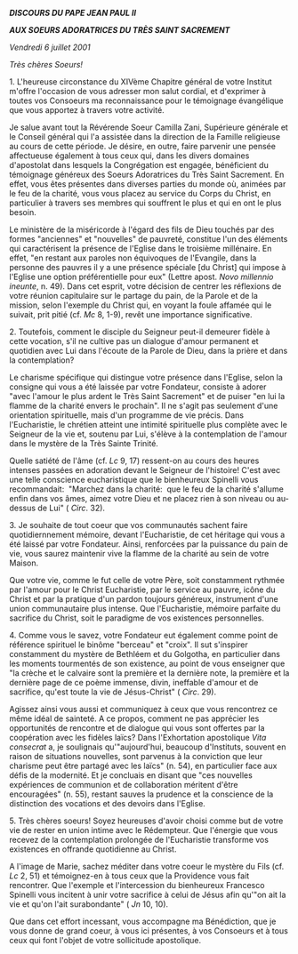 ***DISCOURS DU PAPE JEAN PAUL II***

***AUX SOEURS ADORATRICES DU TRÈS SAINT SACREMENT***

*Vendredi 6 juillet 2001*

*Très chères Soeurs!*

1. L'heureuse circonstance du XIVème Chapitre général de votre Institut m'offre l'occasion de vous adresser mon salut cordial, et d'exprimer à toutes vos Consoeurs ma reconnaissance pour le témoignage évangélique que vous apportez à travers votre activité.

Je salue avant tout la Révérende Soeur Camilla Zani, Supérieure générale et le Conseil général qui l'a assistée dans la direction de la Famille religieuse au cours de cette période. Je désire, en outre, faire parvenir une pensée affectueuse également à tous ceux qui, dans les divers domaines d'apostolat dans lesquels la Congrégation est engagée, bénéficient du témoignage généreux des Soeurs Adoratrices du Très Saint Sacrement. En effet, vous êtes présentes dans diverses parties du monde où, animées par le feu de la charité, vous vous placez au service du Corps du Christ, en particulier à travers ses membres qui souffrent le plus et qui en ont le plus besoin.

Le ministère de la miséricorde à l'égard des fils de Dieu touchés par des formes "anciennes" et "nouvelles" de pauvreté, constitue l'un des éléments qui caractérisent la présence de l'Eglise dans le troisième millénaire. En effet, "en restant aux paroles non équivoques de l'Evangile, dans la personne des pauvres il y a une présence spéciale \[du Christ\] qui impose à l'Eglise une option préférentielle pour eux" (Lettre apost. *Novo millennio ineunte*, n. 49). Dans cet esprit, votre décision de centrer les réflexions de votre réunion capitulaire sur le partage du pain, de la Parole et de la mission, selon l'exemple du Christ qui, en voyant la foule affamée qui le suivait, prit pitié (cf. *Mc* 8, 1-9), revêt une importance significative.

2. Toutefois, comment le disciple du Seigneur peut-il demeurer fidèle à cette vocation, s'il ne cultive pas un dialogue d'amour permanent et quotidien avec Lui dans l'écoute de la Parole de Dieu, dans la prière et dans la contemplation?

Le charisme spécifique qui distingue votre présence dans l'Eglise, selon la consigne qui vous a été laissée par votre Fondateur, consiste à adorer "avec l'amour le plus ardent le Très Saint Sacrement" et de puiser "en lui la flamme de la charité envers le prochain". Il ne s'agit pas seulement d'une orientation spirituelle, mais d'un programme de vie précis. Dans l'Eucharistie, le chrétien atteint une intimité spirituelle plus complète avec le Seigneur de la vie et, soutenu par Lui, s'élève à la contemplation de l'amour dans le mystère de la Très Sainte Trinité.

Quelle satiété de l'âme (cf. *Lc* 9, 17) ressent-on au cours des heures intenses passées en adoration devant le Seigneur de l'histoire! C'est avec une telle conscience eucharistique que le bienheureux Spinelli vous recommandait:  "Marchez dans la charité:  que le feu de la charité s'allume enfin dans vos âmes, aimez votre Dieu et ne placez rien à son niveau ou au-dessus de Lui" ( *Circ*. 32).

3. Je souhaite de tout coeur que vos communautés sachent faire quotidiernnement mémoire, devant l'Eucharistie, de cet héritage qui vous a été laissé par votre Fondateur. Ainsi, renforcées par la puissance du pain de vie, vous saurez maintenir vive la flamme de la charité au sein de votre Maison.

Que votre vie, comme le fut celle de votre Père, soit constamment rythmée par l'amour pour le Christ Eucharistie, par le service au pauvre, icône du Christ et par la pratique d'un pardon toujours généreux, instrument d'une union communautaire plus intense. Que l'Eucharistie, mémoire parfaite du sacrifice du Christ, soit le paradigme de vos existences personnelles.

4. Comme vous le savez, votre Fondateur eut également comme point de référence spirituel le binôme "berceau" et "croix". Il sut s'inspirer constamment du mystère de Bethléem et du Golgotha, en particulier dans les moments tourmentés de son existence, au point de vous enseigner que "la crèche et le calvaire sont la première et la dernière note, la première et la dernière page de ce poème immense, divin, ineffable d'amour et de sacrifice, qu'est toute la vie de Jésus-Christ" ( *Circ*. 29).

Agissez ainsi vous aussi et communiquez à ceux que vous rencontrez ce même idéal de sainteté. A ce propos, comment ne pas apprécier les opportunités de rencontre et de dialogue qui vous sont offertes par la coopération avec les fidèles laïcs? Dans l'Exhortation apostolique *Vita consecrat* a, je soulignais qu'"aujourd'hui, beaucoup d'Instituts, souvent en raison de situations nouvelles, sont parvenus à la conviction que leur charisme peut être partagé avec les laïcs" (n. 54), en particulier face aux défis de la modernité. Et je concluais en disant que "ces nouvelles expériences de communion et de collaboration méritent d'être encouragées" (n. 55), restant sauves la prudence et la conscience de la distinction des vocations et des devoirs dans l'Eglise.

5. Très chères soeurs! Soyez heureuses d'avoir choisi comme but de votre vie de rester en union intime avec le Rédempteur. Que l'énergie que vous recevez de la contemplation prolongée de l'Eucharistie transforme vos existences en offrande quotidienne au Christ.

A l'image de Marie, sachez méditer dans votre coeur le mystère du Fils (cf. *Lc* 2, 51) et témoignez-en à tous ceux que la Providence vous fait rencontrer. Que l'exemple et l'intercession du bienheureux Francesco Spinelli vous incitent à unir votre sacrifice à celui de Jésus afin qu'"on ait la vie et qu'on l'ait surabondante" ( *Jn* 10, 10).

Que dans cet effort incessant, vous accompagne ma Bénédiction, que je vous donne de grand coeur, à vous ici présentes, à vos Consoeurs et à tous ceux qui font l'objet de votre sollicitude apostolique.